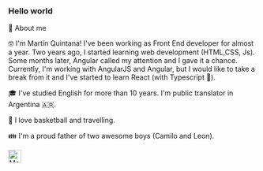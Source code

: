 ### Hello world

🚀 About me

🤓 I'm Martín Quintana! I've been working as Front End developer for almost a year. Two years ago, I started learning web development (HTML,CSS, Js). Some months later, Angular called my attention and I gave it a chance. Currently, I'm working with AngularJS and Angular, but I would like to take a break from it and I've started to learn React (with Typescript 🤘).

🎓 I've studied English for more than 10 years. I'm public translator in Argentina 🇦🇷. 

🏀 I love basketball and travelling. 

👪 I'm a proud father of two awesome boys (Camilo and Leon).


<a href="https://twitter.com/mquintana1988">
<img align="left" alt="Martin Quintana twitter" width="26px" src="https://icongr.am/fontawesome/twitter.svg?size=128&color=70c8ff" />
</a>




<!--
**quintanamartin/quintanamartin** is a ✨ _special_ ✨ repository because its `README.md` (this file) appears on your GitHub profile.

Here are some ideas to get you started:

- 🔭 I’m currently working on ...
- 🌱 I’m currently learning ...
- 👯 I’m looking to collaborate on ...
- 🤔 I’m looking for help with ...
- 💬 Ask me about ...
- 📫 How to reach me: ...
- 😄 Pronouns: ...
- ⚡ Fun fact: ...
-->

